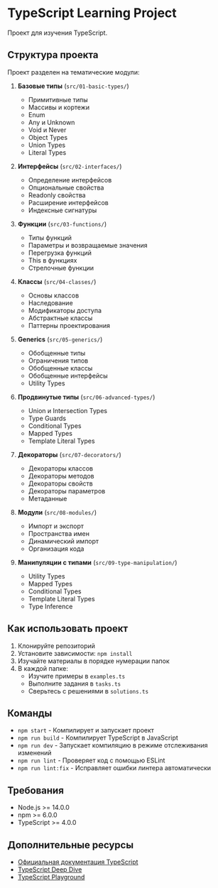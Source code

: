 # TypeScript Learning Project

Проект для изучения TypeScript.

## Структура проекта

Проект разделен на тематические модули:

1. **Базовые типы** (`src/01-basic-types/`)
   - Примитивные типы
   - Массивы и кортежи
   - Enum
   - Any и Unknown
   - Void и Never
   - Object Types
   - Union Types
   - Literal Types

2. **Интерфейсы** (`src/02-interfaces/`)
   - Определение интерфейсов
   - Опциональные свойства
   - Readonly свойства
   - Расширение интерфейсов
   - Индексные сигнатуры

3. **Функции** (`src/03-functions/`)
   - Типы функций
   - Параметры и возвращаемые значения
   - Перегрузка функций
   - This в функциях
   - Стрелочные функции

4. **Классы** (`src/04-classes/`)
   - Основы классов
   - Наследование
   - Модификаторы доступа
   - Абстрактные классы
   - Паттерны проектирования

5. **Generics** (`src/05-generics/`)
   - Обобщенные типы
   - Ограничения типов
   - Обобщенные классы
   - Обобщенные интерфейсы
   - Utility Types

6. **Продвинутые типы** (`src/06-advanced-types/`)
   - Union и Intersection Types
   - Type Guards
   - Conditional Types
   - Mapped Types
   - Template Literal Types

7. **Декораторы** (`src/07-decorators/`)
   - Декораторы классов
   - Декораторы методов
   - Декораторы свойств
   - Декораторы параметров
   - Метаданные

8. **Модули** (`src/08-modules/`)
   - Импорт и экспорт
   - Пространства имен
   - Динамический импорт
   - Организация кода

9. **Манипуляции с типами** (`src/09-type-manipulation/`)
   - Utility Types
   - Mapped Types
   - Conditional Types
   - Template Literal Types
   - Type Inference

## Как использовать проект

1. Клонируйте репозиторий
2. Установите зависимости: `npm install`
3. Изучайте материалы в порядке нумерации папок
4. В каждой папке:
   - Изучите примеры в `examples.ts`
   - Выполните задания в `tasks.ts`
   - Сверьтесь с решениями в `solutions.ts`

## Команды

- `npm start` - Компилирует и запускает проект
- `npm run build` - Компилирует TypeScript в JavaScript
- `npm run dev` - Запускает компиляцию в режиме отслеживания изменений
- `npm run lint` - Проверяет код с помощью ESLint
- `npm run lint:fix` - Исправляет ошибки линтера автоматически

## Требования

- Node.js >= 14.0.0
- npm >= 6.0.0
- TypeScript >= 4.0.0

## Дополнительные ресурсы

- [Официальная документация TypeScript](https://www.typescriptlang.org/docs/)
- [TypeScript Deep Dive](https://basarat.gitbook.io/typescript/)
- [TypeScript Playground](https://www.typescriptlang.org/play) 